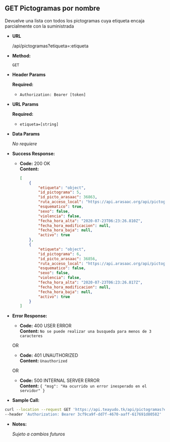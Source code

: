 **GET Pictogramas por nombre**
----
  Devuelve una lista con todos los pictogramas cuya etiqueta encaja parcialmente con la suministrada

* **URL**

  /api/pictogramas?etiqueta=:etiqueta

* **Method:**

  `GET`

*  **Header Params**

    **Required:**
   * `Authorization: Bearer [token]`

*  **URL Params**

    **Required:**
   * `etiqueta=[string]`

* **Data Params**

   _No requiere_ 

* **Success Response:**

  * **Code:** 200 OK <br />
    **Content:**
    ```json
	[
		{
			"etiqueta": "object",
			"id_pictograma": 5,
			"id_picto_arasaac": 36863,
			"ruta_acceso_local": "https://api.arasaac.org/api/pictograms/36863",
			"esquematico": true,
			"sexo": false,
			"violencia": false,
			"fecha_hora_alta": "2020-07-23T06:23:26.810Z",
			"fecha_hora_modificacion": null,
			"fecha_hora_baja": null,
			"activo": true
		},
		{
			"etiqueta": "object",
			"id_pictograma": 6,
			"id_picto_arasaac": 36856,
			"ruta_acceso_local": "https://api.arasaac.org/api/pictograms/36856",
			"esquematico": false,
			"sexo": false,
			"violencia": false,
			"fecha_hora_alta": "2020-07-23T06:23:26.817Z",
			"fecha_hora_modificacion": null,
			"fecha_hora_baja": null,
			"activo": true
		}
    ]
    ```
 
* **Error Response:**

    * **Code:** 400 USER ERROR <br />
    **Content:** `No se puede realizar una busqueda para menos de 3 caracteres`

  OR

  * **Code:** 401 UNAUTHORIZED <br />
    **Content:** `Unauthorized`

  OR

  * **Code:** 500 INTERNAL SERVER ERROR <br />
    **Content:** `{ "msg": "Ha ocurrido un error inesperado en el servidor" }`

* **Sample Call:**

```bash
curl --location --request GET 'https://api.teayudo.tk/api/pictogramas?etiqueta=object' \
--header 'Authorization: Bearer 3cf9ca9f-dd7f-4670-aaff-617691d80582'
```

* **Notes:**

  _Sujeto a cambios futuros_
